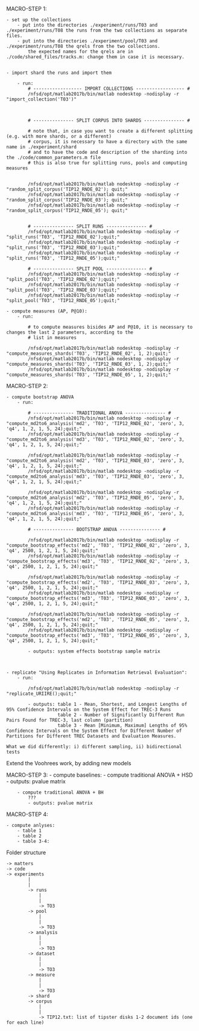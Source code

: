 
MACRO-STEP 1:

	- set up the collections 
		- put into the directories ./experiment/runs/T03 and ./experiment/runs/T08 the runs from the two collections as separate files.
		- put into the directories ./experiment/pool/T03 and ./experiment/runs/T08 the qrels from the two collections. 
			the expected names for the qrels are in ./code/shared_files/tracks.m: change them in case it is necessary.


	- import shard the runs and import them

		- run:
			# ------------------ IMPORT COLLECTIONS ------------------ #
			/nfsd/opt/matlab2017b/bin/matlab nodesktop -nodisplay -r "import_collection('T03')"



			# --------------- SPLIT CORPUS INTO SHARDS --------------- #

			# note that, in case you want to create a different splitting (e.g. with more shards, or a different)
			# corpus, it is necessary to have a directory with the same name in ./experiment/shard
			# and to have the code and description of the sharding into the ./code/common_parameters.m file
			# this is also true for splitting runs, pools and computing measures


			/nfsd/opt/matlab2017b/bin/matlab nodesktop -nodisplay -r "random_split_corpus('TIP12_RNDE_02'); quit;"
			/nfsd/opt/matlab2017b/bin/matlab nodesktop -nodisplay -r "random_split_corpus('TIP12_RNDE_03'); quit;"
			/nfsd/opt/matlab2017b/bin/matlab nodesktop -nodisplay -r "random_split_corpus('TIP12_RNDE_05'); quit;"


			# --------------- SPLIT RUNS --------------- #
			/nfsd/opt/matlab2017b/bin/matlab nodesktop -nodisplay -r "split_runs('T03', 'TIP12_RNDE_02');quit;"
			/nfsd/opt/matlab2017b/bin/matlab nodesktop -nodisplay -r "split_runs('T03', 'TIP12_RNDE_03');quit;"
			/nfsd/opt/matlab2017b/bin/matlab nodesktop -nodisplay -r "split_runs('T03', 'TIP12_RNDE_05');quit;"

			# --------------- SPLIT POOL --------------- #
			/nfsd/opt/matlab2017b/bin/matlab nodesktop -nodisplay -r "split_pool('T03', 'TIP12_RNDE_02');quit;"
			/nfsd/opt/matlab2017b/bin/matlab nodesktop -nodisplay -r "split_pool('T03', 'TIP12_RNDE_03');quit;"
			/nfsd/opt/matlab2017b/bin/matlab nodesktop -nodisplay -r "split_pool('T03', 'TIP12_RNDE_05');quit;"
      
	- compute measures (AP, P@10):
		- run:

			# to compute measures bisides AP and P@10, it is necessary to changes the last 2 parameters, according to the
			# list in measures

			/nfsd/opt/matlab2017b/bin/matlab nodesktop -nodisplay -r "compute_measures_shards('T03', 'TIP12_RNDE_02', 1, 2);quit;"
			/nfsd/opt/matlab2017b/bin/matlab nodesktop -nodisplay -r "compute_measures_shards('T03', 'TIP12_RNDE_03', 1, 2);quit;"
			/nfsd/opt/matlab2017b/bin/matlab nodesktop -nodisplay -r "compute_measures_shards('T03', 'TIP12_RNDE_05', 1, 2);quit;"



MACRO-STEP 2: 
	
	- compute bootstrap ANOVA
		- run:

			# --------------- TRADITIONAL ANOVA --------------- #
			/nfsd/opt/matlab2017b/bin/matlab nodesktop -nodisplay -r "compute_md2to6_analysis('md2', 'T03', 'TIP12_RNDE_02', 'zero', 3, 'q4', 1, 2, 1, 5, 24);quit;"
			/nfsd/opt/matlab2017b/bin/matlab nodesktop -nodisplay -r "compute_md2to6_analysis('md3', 'T03', 'TIP12_RNDE_02', 'zero', 3, 'q4', 1, 2, 1, 5, 24);quit;"

			/nfsd/opt/matlab2017b/bin/matlab nodesktop -nodisplay -r "compute_md2to6_analysis('md2', 'T03', 'TIP12_RNDE_03', 'zero', 3, 'q4', 1, 2, 1, 5, 24);quit;"
			/nfsd/opt/matlab2017b/bin/matlab nodesktop -nodisplay -r "compute_md2to6_analysis('md3', 'T03', 'TIP12_RNDE_03', 'zero', 3, 'q4', 1, 2, 1, 5, 24);quit;"

			/nfsd/opt/matlab2017b/bin/matlab nodesktop -nodisplay -r "compute_md2to6_analysis('md2', 'T03', 'TIP12_RNDE_05', 'zero', 3, 'q4', 1, 2, 1, 5, 24);quit;"
			/nfsd/opt/matlab2017b/bin/matlab nodesktop -nodisplay -r "compute_md2to6_analysis('md3', 'T03', 'TIP12_RNDE_05', 'zero', 3, 'q4', 1, 2, 1, 5, 24);quit;"

			# --------------- BOOTSTRAP ANOVA --------------- #

			/nfsd/opt/matlab2017b/bin/matlab nodesktop -nodisplay -r "compute_bootstrap_effects('md2', 'T03', 'TIP12_RNDE_02', 'zero', 3, 'q4', 2500, 1, 2, 1, 5, 24);quit;"
			/nfsd/opt/matlab2017b/bin/matlab nodesktop -nodisplay -r "compute_bootstrap_effects('md3', 'T03', 'TIP12_RNDE_02', 'zero', 3, 'q4', 2500, 1, 2, 1, 5, 24);quit;"

			/nfsd/opt/matlab2017b/bin/matlab nodesktop -nodisplay -r "compute_bootstrap_effects('md2', 'T03', 'TIP12_RNDE_03', 'zero', 3, 'q4', 2500, 1, 2, 1, 5, 24);quit;"
			/nfsd/opt/matlab2017b/bin/matlab nodesktop -nodisplay -r "compute_bootstrap_effects('md3', 'T03', 'TIP12_RNDE_03', 'zero', 3, 'q4', 2500, 1, 2, 1, 5, 24);quit;"

			/nfsd/opt/matlab2017b/bin/matlab nodesktop -nodisplay -r "compute_bootstrap_effects('md2', 'T03', 'TIP12_RNDE_05', 'zero', 3, 'q4', 2500, 1, 2, 1, 5, 24);quit;"
			/nfsd/opt/matlab2017b/bin/matlab nodesktop -nodisplay -r "compute_bootstrap_effects('md3', 'T03', 'TIP12_RNDE_05', 'zero', 3, 'q4', 2500, 1, 2, 1, 5, 24);quit;"

			- outputs: system effects bootstrap sample matrix



	- replicate "Using Replicates in Information Retrieval Evaluation":
		- run:

			/nfsd/opt/matlab2017b/bin/matlab nodesktop -nodisplay -r "replicate_URIIRE();quit;"

			- outputs: table 1 - Mean, Shortest, and Longest Lengths of 95% Confidence Intervals on the System Effect for TREC-3 Runs
					   table 2 - Number of Significantly Different Run Pairs Found for TREC-3, last column (partition)
					   table 3 - Mean [Minimum, Maximum] Lengths of 95% Confidence Intervals on the System Effect for Different Number of Partitions for Different TREC Datasets and Evaluation Measures. 

	What we did differently: i) different sampling, ii) bidirectional tests


Extend the Voohrees work, by adding new models


MACRO-STEP 3:
	- compute baselines: 
		- compute traditional ANOVA + HSD
			- outputs: pvalue matrix

		- compute traditional ANOVA + BH
			???
			- outputs: pvalue matrix

MACRO-STEP 4:

	- compute anlyses:
		- table 1
		- table 2
		- table 3-4: 



Folder structure

	-> matters
	-> code
	-> experiments
			|
			|
			-> runs
				|
				|
				-> TO3
			-> pool
				|
				|
				-> TO3	
			-> analysis
				|
				|
				-> TO3
			-> dataset
				|
				|
				-> TO3
			-> measure
				|
				|
				-> TO3
			-> shard
			-> corpus
				|
				|
				-> TIP12.txt: list of tipster disks 1-2 document ids (one for each line)
